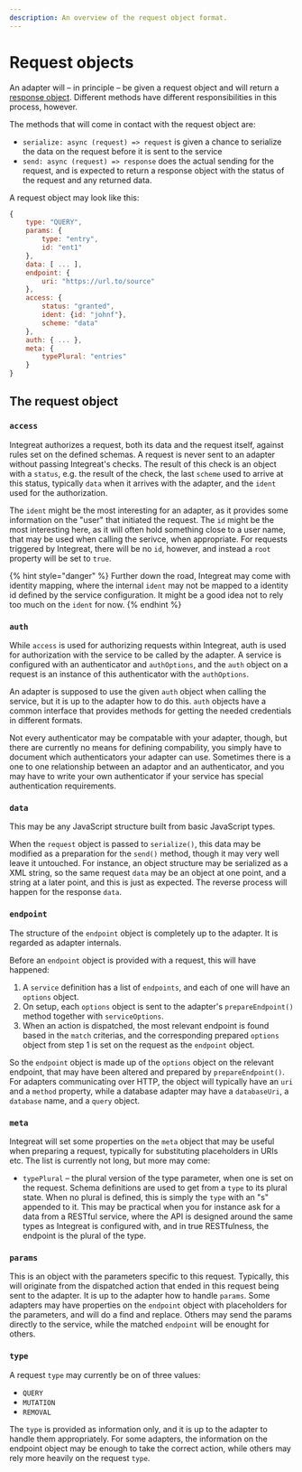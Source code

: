 ```yaml
---
description: An overview of the request object format.
---
```


# Request objects

An adapter will – in principle – be given a request object and will return a [response object](response-objects.md). Different methods have different responsibilities in this process, however.

The methods that will come in contact with the request object are:

* `serialize: async (request) => request` is given a chance to serialize the data on the request before it is sent to the service
* `send: async (request) => response` does the actual sending for the request, and is expected to return a response object with the status of the request and any returned data.

A request object may look like this:

```javascript
{
    type: "QUERY",
    params: {
        type: "entry",
        id: "ent1"
    },
    data: [ ... ],
    endpoint: {
        uri: "https://url.to/source"
    },
    access: {
        status: "granted",
        ident: {id: "johnf"},
        scheme: "data"
    },
    auth: { ... },
    meta: {
        typePlural: "entries"
    }
}
```

## The request object

### `access`

Integreat authorizes a request, both its data and the request itself, against rules set on the defined schemas. A request is never sent to an adapter without passing Integreat's checks. The result of this check is an object with a `status`, e.g. the result of the check, the last `scheme` used to arrive at this status, typically `data` when it arrives with the adapter, and the `ident` used for the authorization.

The `ident` might be the most interesting for an adapter, as it provides some information on the "user" that initiated the request. The `id` might be the most interesting here, as it will often hold something close to a user name, that may be used when calling the serivce, when appropriate. For requests triggered by Integreat, there will be no `id`, however, and instead a `root` property will be set to `true`.

{% hint style="danger" %}
Further down the road, Integreat may come with identity mapping, where the internal `ident` may not be mapped to a identity id defined by the service configuration. It might be a good idea not to rely too much on the `ident` for now.
{% endhint %}

### `auth`

While `access` is used for authorizing requests within Integreat, auth is used for authorization with the service to be called by the adapter. A service is configured with an authenticator and `authOptions`, and the `auth` object on a request is an instance of this authenticator with the `authOptions`.

An adapter is supposed to use the given `auth` object when calling the service, but it is up to the adapter how to do this.  `auth` objects have a common interface that provides methods for getting the needed credentials in different formats.

Not every authenticator may be compatable with your adapter, though, but there are currently no  means for defining compability, you simply have to document which authenticators your adapter can use. Sometimes there is a one to one relationship between an adaptor and an authenticator, and you may have to write your own authenticator if your service has special authentication requirements.

### `data`

This may be any JavaScript structure built from basic JavaScript types.

When the `request` object is passed to `serialize()`, this data may be modified as a preparation for the `send()` method, though it may very well leave it untouched. For instance, an object structure may be serialized as a XML string, so the same request `data` may be an object at one point, and a string at a later point, and this is just as expected. The reverse process will happen for the response `data`.

### `endpoint`

The structure of the `endpoint` object is completely up to the adapter. It is regarded as adapter internals.

Before an `endpoint` object is provided with a request, this will have happened:

1. A `service` definition has a list of `endpoints`, and each of one will have an `options` object.
2.  On setup, each `options` object is sent to the adapter's `prepareEndpoint()` method together with `serviceOptions`.
3. When an action is dispatched, the most relevant endpoint is found based in the `match` criterias, and the corresponding prepared `options` object from step 1 is set on the request as the `endpoint` object.

So the `endpoint` object is made up of the `options` object on the relevant endpoint, that may have been altered and prepared by `prepareEndpoint()`. For adapters communicating over HTTP, the object will typically have an `uri` and a `method` property, while a database adapter may have a `databaseUri`, a `database` name, and a `query` object.

### `meta`

Integreat will set some properties on the `meta` object that may be useful when preparing a request, typically for substituting placeholders in URIs etc. The list is currently not long, but more may come:

* `typePlural` – the plural version of the type parameter, when one is set on the request. Schema definitions are used to get from a `type` to its plural state. When no plural is defined, this is simply the `type` with an "s" appended to it. This may be practical when you for instance ask for a data from a RESTful service, where the API is designed around the same types as Integreat is configured with, and in true RESTfulness, the endpoint is the plural of the type.

### `params`

This is an object with the parameters specific to this request. Typically, this will originate from the dispatched action that ended in this request being sent to the adapter. It is up to the adapter how to handle `params`. Some adapters may have properties on the `endpoint` object with placeholders for the parameters, and will do a find and replace. Others may send the params directly to the service, while the matched `endpoint` will be enought for others.

### `type`

A request `type` may currently be on of three values:

* `QUERY`
* `MUTATION`
* `REMOVAL`

The `type` is provided as information only, and it is up to the adapter to handle them appropriately. For some adapters, the information on the endpoint object may be enough to take the correct action, while others may rely more heavily on the request `type`.



